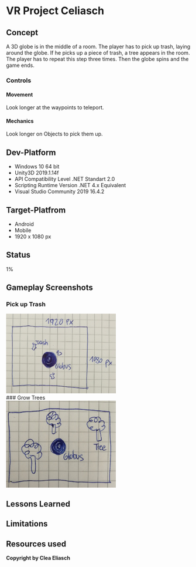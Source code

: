 # VR Project Celiasch

## Concept
A 3D globe is in the middle of a room. The player has to pick up trash, laying around the globe. If he picks up a piece of trash, a tree appears in the room. The player has to repeat this step three times. Then the globe spins and the game ends. 
  
### Controls
#### Movement
Look longer at the waypoints to teleport.
#### Mechanics
Look longer on Objects to pick them up. 

## Dev-Platform
 + Windows 10 64 bit 
 + Unity3D 2019.1.14f
 + API Compatibility Level .NET Standart 2.0
 + Scripting Runtime Version .NET 4.x Equivalent
 + Visual Studio Community 2019 16.4.2
 
## Target-Platfrom
 + Android
 + Mobile
 + 1920 x 1080 px

## Status
1%

## Gameplay Screenshots
### Pick up Trash
<div>
<img src = "./Screenshots/Skizze1.jpg" width = "300">
</div>
### Grow Trees
<div>
<img src = "./Screenshots/Skizze2.jpg" width = "300">
</div>

## Lessons Learned

## Limitations

## Resources used

**Copyright by Clea Eliasch**